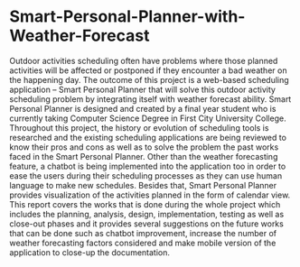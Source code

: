 # Smart-Personal-Planner-with-Weather-Forecast
Outdoor activities scheduling often have problems where those planned activities will be affected or postponed if they encounter a bad weather on the happening day. The outcome of this project is a web-based scheduling application – Smart Personal Planner that will solve this outdoor activity scheduling problem by integrating itself with weather forecast ability. Smart Personal Planner is designed and created by a final year student who is currently taking Computer Science Degree in First City University College.
Throughout this project, the history or evolution of scheduling tools is researched and the existing scheduling applications are being reviewed to know their pros and cons as well as to solve the problem the past works faced in the Smart Personal Planner. Other than the weather forecasting feature, a chatbot is being implemented into the application too in order to ease the users during their scheduling processes as they can use human language to make new schedules. Besides that, Smart Personal Planner provides visualization of the activities planned in the form of calendar view.
This report covers the works that is done during the whole project which includes the planning, analysis, design, implementation, testing as well as close-out phases and it provides several suggestions on the future works that can be done such as chatbot improvement, increase the number of weather forecasting factors considered and make mobile version of the application to close-up the documentation.

